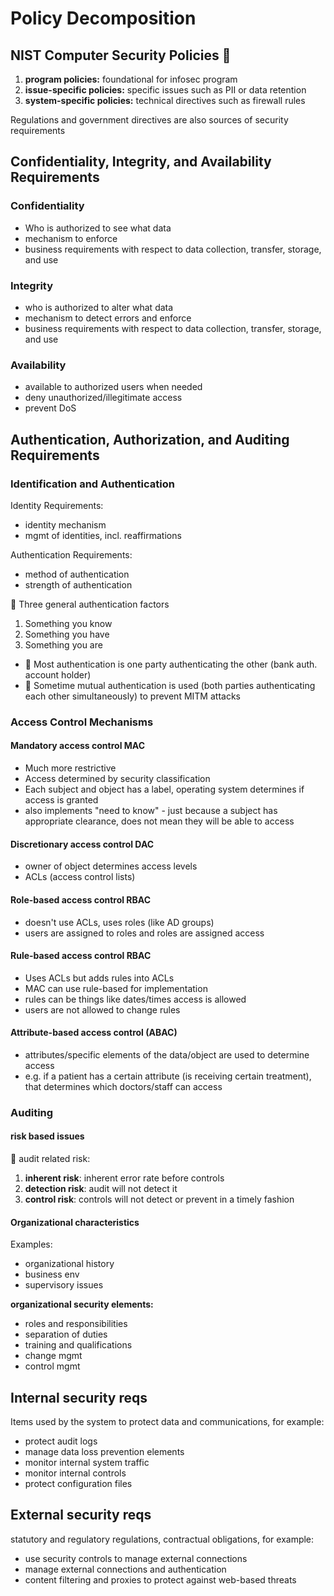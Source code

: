 # Policy Decomposition

## NIST Computer Security Policies 📝

1. **program policies:** foundational for infosec program
2. **issue-specific policies:** specific issues such as PII or data retention
3. **system-specific policies:** technical directives such as firewall rules

Regulations and government directives are also sources of security requirements

## Confidentiality, Integrity, and Availability Requirements

### Confidentiality

- Who is authorized to see what data
- mechanism to enforce
- business requirements with respect to data collection, transfer, storage, and use

### Integrity

- who is authorized to alter what data
- mechanism to detect errors and enforce
- business requirements with respect to data collection, transfer, storage, and use

### Availability

- available to authorized users when needed
- deny unauthorized/illegitimate access
- prevent DoS

## Authentication, Authorization, and Auditing Requirements

### Identification and Authentication

Identity Requirements:

- identity mechanism
- mgmt of identities, incl. reaffirmations

Authentication Requirements:

- method of authentication
- strength of authentication

📝 Three general authentication factors

1. Something you know
2. Something you have
3. Something you are

- 📝 Most authentication is one party authenticating the other (bank auth. account holder)
- 📝 Sometime mutual authentication is used (both parties authenticating each other simultaneously) to prevent MITM attacks

### Access Control Mechanisms

#### Mandatory access control MAC

- Much more restrictive
- Access determined by security classification
- Each subject and object has a label, operating system determines if access is granted
- also implements "need to know" - just because a subject has appropriate clearance, does not mean they will be able to access

#### Discretionary access control DAC

- owner of object determines access levels
- ACLs (access control lists)

#### Role-based access control RBAC

- doesn't use ACLs, uses roles (like AD groups)
- users are assigned to roles and roles are assigned access

#### Rule-based access control RBAC

- Uses ACLs but adds rules into ACLs
- MAC can use rule-based for implementation
- rules can be things like dates/times access is allowed
- users are not allowed to change rules

#### Attribute-based access control (ABAC)

- attributes/specific elements of the data/object are used to determine access
- e.g. if a patient has a certain attribute (is receiving certain treatment), that determines which doctors/staff can access

### Auditing

#### risk based issues

📝 audit related risk:

1. **inherent risk**: inherent error rate before controls
2. **detection risk**: audit will not detect it
3. **control risk**: controls will not detect or prevent in a timely fashion

#### Organizational characteristics

Examples:

- organizational history
- business env
- supervisory issues

**organizational security elements:**

- roles and responsibilities
- separation of duties
- training and qualifications
- change mgmt
- control mgmt

## Internal security reqs

Items used by the system to protect data and communications, for example:

- protect audit logs
- manage data loss prevention elements
- monitor internal system traffic
- monitor internal controls
- protect configuration files

## External security reqs

statutory and regulatory regulations, contractual obligations, for example:

- use security controls to manage external connections
- manage external connections and authentication
- content filtering and proxies to protect against web-based threats
